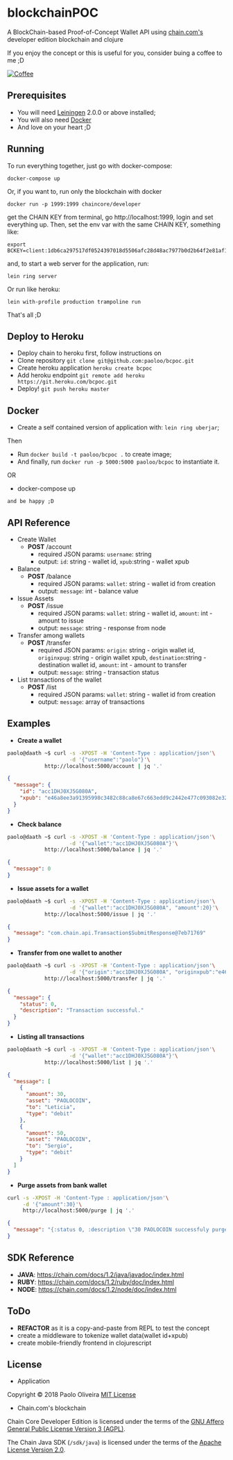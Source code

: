 # blockchainPOC

A BlockChain-based Proof-of-Concept Wallet API using [chain.com's](https://chain.com/docs/1.2/core/get-started/introduction) developer edition blockchain and clojure


If you enjoy the concept or this is useful for you, consider buing a coffee to me ;D

[![Coffee](https://www.buymeacoffee.com/assets/img/custom_images/orange_img.png)](https://buymeacoff.ee/paoloo)

## Prerequisites

- You will need [Leiningen][] 2.0.0 or above installed;
- You will also need [Docker][]
- And love on your heart ;D

[leiningen]: https://github.com/technomancy/leiningen
[docker]: https://www.docker.com

## Running
To run everything together, just go with docker-compose:

	docker-compose up

Or, if you want to, run only the blockchain with docker

    docker run -p 1999:1999 chaincore/developer

get the CHAIN KEY from terminal, go http://localhost:1999, login and set everything up. Then, set the env var with the same CHAIN KEY, something like:

    export BCKEY=client:1db6ca297517df0524397018d5506afc28d48ac7977b0d2b64f2e81af1a48811

and, to start a web server for the application, run:

    lein ring server

Or run like heroku:

	lein with-profile production trampoline run

That's all ;D

## Deploy to Heroku
- Deploy chain to heroku first, follow instructions on
- Clone repository `git clone git@github.com:paoloo/bcpoc.git`
- Create heroku application `heroku create bcpoc`
- Add heroku endpoint `git remote add heroku https://git.heroku.com/bcpoc.git`
- Deploy! `git push heroku master`

## Docker
- Create a self contained version of application with: `lein ring uberjar`;

Then

- Run `docker build -t paoloo/bcpoc .` to create image;
- And finally, run `docker run -p 5000:5000 paoloo/bcpoc` to instantiate it.

OR

- docker-compose up

`and be happy ;D`

## API Reference

- Create Wallet
  - **POST** /account
    - required JSON params: `username`: string
    - output: `id`: string - wallet id, `xpub`:string - wallet xpub
- Balance
  - **POST** /balance
    - required JSON params: `wallet`: string - wallet id from creation
    - output: `message`: int - balance value
- Issue Assets
  - **POST** /issue
    - required JSON params: `wallet`: string - wallet id, `amount`: int - amount to issue
    - output: `message`: string - response from node
- Transfer among wallets
  - **POST** /transfer
    - required JSON params: `origin`: string - origin wallet id, `originxpug`: string - origin wallet xpub, `destination`:string - destination wallet id, `amount`: int - amount to transfer
    - output: `message`: string - transaction status
- List transactions of the wallet
  - **POST** /list
    - required JSON params: `wallet`: string - wallet id from creation
    - output: `message`: array of transactions


## Examples
- **Create a wallet**
```bash
paolo@daath ~$ curl -s -XPOST -H 'Content-Type : application/json'\
                    -d '{"username":"paolo"}'\
		    http://localhost:5000/account | jq '.'
```
```json
{
  "message": {
    "id": "acc1DHJ0XJ5G080A",
    "xpub": "e46a8ee3a91395998c3482c88ca8e67c663edd9c2442e477c093082e3248848fef1fdd5253003a51e8d323bf4e9bb559ee4f3eae1553b88c25067da49676846a"
  }
}
```
- **Check balance**
```bash
paolo@daath ~$ curl -s -XPOST -H 'Content-Type : application/json'\
                    -d '{"wallet":"acc1DHJ0XJ5G080A"}'\
		    http://localhost:5000/balance | jq '.'
```
```json
{
  "message": 0
}
```
- **Issue assets for a wallet**
```bash
paolo@daath ~$ curl -s -XPOST -H 'Content-Type : application/json'\
                    -d '{"wallet":"acc1DHJ0XJ5G080A", "amount":20}'\
		    http://localhost:5000/issue | jq '.'
```
```json
{
  "message": "com.chain.api.Transaction$SubmitResponse@7eb71769"
}
```
- **Transfer from one wallet to another**
```bash
paolo@daath ~$ curl -s -XPOST -H 'Content-Type : application/json'\
                    -d '{"origin":"acc1DHJ0XJ5G080A", "originxpub":"e46a8ee3a91395998c3482c88ca8e67c663edd9c2442e477c093082e3248848fef1fdd5253003a51e8d323bf4e9bb559ee4f3eae1553b88c25067da49676846a", "destination":"acc1DHJ13H60080C", "amount":"30"}'\
		    http://localhost:5000/transfer | jq '.'
```
```json
{
  "message": {
    "status": 0,
    "description": "Transaction successful."
  }
}
```
- **Listing all transactions**
```bash
paolo@daath ~$ curl -s -XPOST -H 'Content-Type : application/json'\
                    -d '{"wallet":"acc1DHJ0XJ5G080A"}'\
		    http://localhost:5000/list | jq '.'
```
```json
{
  "message": [
    {
      "amount": 30,
      "asset": "PAOLOCOIN",
      "to": "Leticia",
      "type": "debit"
    },
    {
      "amount": 50,
      "asset": "PAOLOCOIN",
      "to": "Sergio",
      "type": "debit"
    }
  ]
}
```
- **Purge assets from bank wallet**
```bash
curl -s -XPOST -H 'Content-Type : application/json'\
     -d '{"amount":30}'\
     http://localhost:5000/purge | jq '.'
```
```json
{
  "message": "{:status 0, :description \"30 PAOLOCOIN successfuly purged.\"}"
}
```

## SDK Reference
- **JAVA**: https://chain.com/docs/1.2/java/javadoc/index.html
- **RUBY**: https://chain.com/docs/1.2/ruby/doc/index.html
- **NODE**: https://chain.com/docs/1.2/node/doc/index.html

## ToDo
- **REFACTOR** as it is a copy-and-paste from REPL to test the concept
- create a middleware to tokenize wallet data(wallet id+xpub)
- create mobile-friendly frontend in clojurescript

## License
- Application

Copyright © 2018 Paolo Oliveira [MIT License](LICENSE)

- Chain.com's blockchain

Chain Core Developer Edition is licensed under the terms of the [GNU Affero General Public License Version 3 (AGPL)](https://github.com/chain/chain/blob/main/LICENSE).

The Chain Java SDK (`/sdk/java`) is licensed under the terms of the [Apache License Version 2.0](https://github.com/chain/chain/blob/main/sdk/java/LICENSE).
